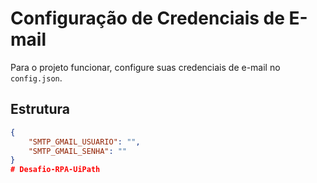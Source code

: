 # Configuração de Credenciais de E-mail

Para o projeto funcionar, configure suas credenciais de e-mail no `config.json`.

## Estrutura

```json
{
	"SMTP_GMAIL_USUARIO": "",
	"SMTP_GMAIL_SENHA": ""
}
#   D e s a f i o - R P A - U i P a t h  
 